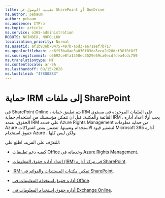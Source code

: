 ```yaml
---
title: تقييد الوصول في SharePoint أو OneDrive
ms.author: pebaum
author: pebaum
ms.audience: ITPro
ms.topic: article
ms.service: o365-administration
ROBOTS: NOINDEX, NOFOLLOW
localization_priority: Normal
ms.assetid: af1b936b-0475-497b-a6d3-e671aef7b717
ms.openlocfilehash: cc6f93ba8ae3a030f83da5eca2d28dcf38f0f8f7
ms.sourcegitcommit: c6692ce0fa1358ec3529e59ca0ecdfdea4cdc759
ms.translationtype: MT
ms.contentlocale: ar-SA
ms.lasthandoff: 09/15/2020
ms.locfileid: "47800883"
---
```

# <a name="irm-protection-to-sharepoint-files"></a>حماية IRM إلى ملفات SharePoint


في SharePoint Online ، يتم تطبيق حماية IRM علي الملفات الموجودة في مستوي القائمة والمكتبة. قبل ان تتمكن مؤسستك من استخدام حماية IRM ، يجب أولا اعداد أداره الحقوق. تعتمد IRM علي خدمه Azure Rights Management من حماية معلومات Azure لتشفير قيود الاستخدام وتعيينها. تتضمن بعض اشتراكات Microsoft 365 أداره حقوق استخدام Azure ، ولكن ليس كلها. 

للتعرّف على المزيد، اطلع على:

- [كيفيه دعم تطبيقات Office وخدماته في Azure Rights Management](https://docs.microsoft.com/azure/information-protection/understand-explore/office-apps-services-support).

- [اعداد أداره حقوق المعلومات (IRM) في مركز أداره SharePoint](https://docs.microsoft.com/microsoft-365/compliance/set-up-irm-in-sp-admin-center).

- [IRM-تمكين مكتبات المستندات والقوائم في SharePoint](https://docs.microsoft.com/microsoft-365/compliance/set-up-irm-in-sp-admin-center#irm-enable-sharepoint-document-libraries-and-lists).

- [أداره حقوق استخدام المعلومات في Office](https://support.office.com/Article/Information-Rights-Management-in-Office-c7a70797-6b1e-493f-acf7-92a39b85e30c).

- [أداره حقوق استخدام المعلومات في Exchange Online](https://docs.microsoft.com/microsoft-365/compliance/information-rights-management-in-exchange-online).


